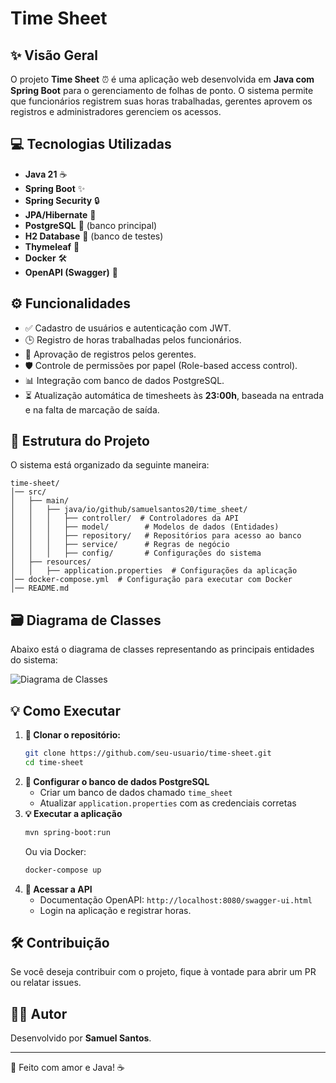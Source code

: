 # Time Sheet

## ✨ Visão Geral
O projeto **Time Sheet** ⏰ é uma aplicação web desenvolvida em **Java com Spring Boot** para o gerenciamento de folhas de ponto. O sistema permite que funcionários registrem suas horas trabalhadas, gerentes aprovem os registros e administradores gerenciem os acessos.

## 💻 Tecnologias Utilizadas
- **Java 21** ☕
- **Spring Boot** ✨
- **Spring Security** 🔒
- **JPA/Hibernate** 🏢
- **PostgreSQL** 📂 (banco principal)
- **H2 Database** 📓 (banco de testes)
- **Thymeleaf** 🎨
- **Docker** 🛠️
- **OpenAPI (Swagger)** 📄

## ⚙️ Funcionalidades
- ✅ Cadastro de usuários e autenticação com JWT.
- 🕒 Registro de horas trabalhadas pelos funcionários.
- 📍 Aprovação de registros pelos gerentes.
- 🛡️ Controle de permissões por papel (Role-based access control).
- 📊 Integração com banco de dados PostgreSQL.
- ⏳ Atualização automática de timesheets às **23:00h**, baseada na entrada e na falta de marcação de saída.

## 📁 Estrutura do Projeto
O sistema está organizado da seguinte maneira:
```
time-sheet/
│── src/
│   ├── main/
│   │   ├── java/io/github/samuelsantos20/time_sheet/
│   │   │   ├── controller/  # Controladores da API
│   │   │   ├── model/        # Modelos de dados (Entidades)
│   │   │   ├── repository/   # Repositórios para acesso ao banco
│   │   │   ├── service/      # Regras de negócio
│   │   │   ├── config/       # Configurações do sistema
│   ├── resources/
│   │   ├── application.properties  # Configurações da aplicação
│── docker-compose.yml  # Configuração para executar com Docker
│── README.md
```

## 🗃️ Diagrama de Classes
Abaixo está o diagrama de classes representando as principais entidades do sistema:

![Diagrama de Classes](./class_diagram.png)

## 💡 Como Executar
1. **💾 Clonar o repositório:**
   ```sh
   git clone https://github.com/seu-usuario/time-sheet.git
   cd time-sheet
   ```
2. **🔧 Configurar o banco de dados PostgreSQL**
   - Criar um banco de dados chamado `time_sheet`
   - Atualizar `application.properties` com as credenciais corretas
3. **💡 Executar a aplicação**
   ```sh
   mvn spring-boot:run
   ```
   Ou via Docker:
   ```sh
   docker-compose up
   ```
4. **🔗 Acessar a API**
   - Documentação OpenAPI: `http://localhost:8080/swagger-ui.html`
   - Login na aplicação e registrar horas.

## 🛠️ Contribuição
Se você deseja contribuir com o projeto, fique à vontade para abrir um PR ou relatar issues.

## 👨‍💻 Autor
Desenvolvido por **Samuel Santos**.

---
💛 Feito com amor e Java! ☕

